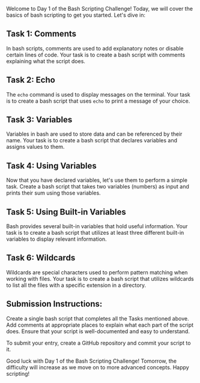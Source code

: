 Welcome to Day 1 of the Bash Scripting Challenge! Today, we will cover the basics of bash scripting to get you started. Let's dive in:

## Task 1: Comments

In bash scripts, comments are used to add explanatory notes or disable certain lines of code. Your task is to create a bash script with comments explaining what the script does.

## Task 2: Echo

The `echo` command is used to display messages on the terminal. Your task is to create a bash script that uses `echo` to print a message of your choice.

## Task 3: Variables

Variables in bash are used to store data and can be referenced by their name. Your task is to create a bash script that declares variables and assigns values to them.

## Task 4: Using Variables

Now that you have declared variables, let's use them to perform a simple task. Create a bash script that takes two variables (numbers) as input and prints their sum using those variables.

## Task 5: Using Built-in Variables

Bash provides several built-in variables that hold useful information. Your task is to create a bash script that utilizes at least three different built-in variables to display relevant information.

## Task 6: Wildcards

Wildcards are special characters used to perform pattern matching when working with files. Your task is to create a bash script that utilizes wildcards to list all the files with a specific extension in a directory.

## Submission Instructions:

Create a single bash script that completes all the Tasks mentioned above. Add comments at appropriate places to explain what each part of the script does. Ensure that your script is well-documented and easy to understand.

To submit your entry, create a GitHub repository and commit your script to it.

Good luck with Day 1 of the Bash Scripting Challenge! Tomorrow, the difficulty will increase as we move on to more advanced concepts. Happy scripting!
